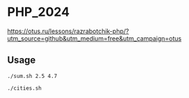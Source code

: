 # PHP_2024

https://otus.ru/lessons/razrabotchik-php/?utm_source=github&utm_medium=free&utm_campaign=otus

## Usage

`./sum.sh 2.5 4.7`

`./cities.sh`